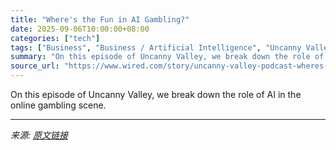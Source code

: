 ```yaml
---
title: "Where's the Fun in AI Gambling?"
date: 2025-09-06T10:00:00+08:00
categories: ["tech"]
tags: ["Business", "Business / Artificial Intelligence", "Uncanny Valley Podcast", "podcasts", "artificial intelligence", "gambling", "Sports", "Uncanny Valley"]
summary: "On this episode of Uncanny Valley, we break down the role of AI in the online gambling scene."
source_url: "https://www.wired.com/story/uncanny-valley-podcast-wheres-the-fun-in-ai-gambling/"
---
```


On this episode of Uncanny Valley, we break down the role of AI in the online gambling scene.

---

*来源: [原文链接](https://www.wired.com/story/uncanny-valley-podcast-wheres-the-fun-in-ai-gambling/)*

